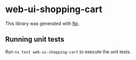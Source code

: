 # web-ui-shopping-cart

This library was generated with [Nx](https://nx.dev).

## Running unit tests

Run `nx test web-ui-shopping-cart` to execute the unit tests.
